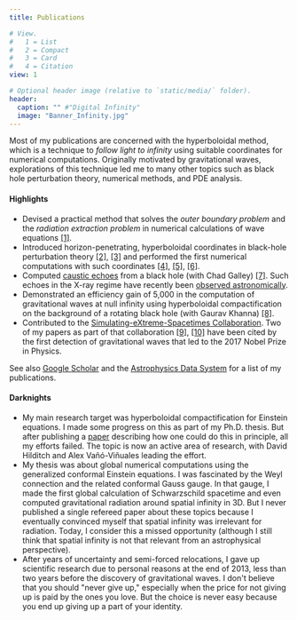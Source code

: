 ```yaml
---
title: Publications

# View.
#   1 = List
#   2 = Compact
#   3 = Card
#   4 = Citation
view: 1

# Optional header image (relative to `static/media/` folder).
header:
  caption: "" #"Digital Infinity"
  image: "Banner_Infinity.jpg"
---
```

Most of my publications are concerned with the hyperboloidal method, which is a technique to *follow light to infinity* using suitable coordinates for numerical computations. Originally motivated by gravitational waves, explorations of this technique led me to many other topics such as black hole perturbation theory, numerical methods, and PDE analysis.

#### Highlights
- Devised a practical method that solves the *outer boundary problem* and the *radiation extraction problem* in numerical calculations of wave equations [[1]](/publication/zenginoglu-2011-hyperboloidal/).
- Introduced horizon-penetrating, hyperboloidal coordinates in black-hole perturbation theory [[2]](/publication/zenginoglu-2008-hyperboloidal/), [[3]](/publication/zenginoglu-2011-geometric/) and performed the first numerical computations with such coordinates [[4]](/publication/zenginoglu-2008-tail/), [[5]](/publication/zenginoglu-2009-gravitational/), [[6]](/publication/zenginoglu-2010-asymptotics/).
- Computed [caustic echoes](https://www.youtube.com/watch?v=Pe8sRjqtldQ) from a black hole (with Chad Galley) [[7]](/publication/zenginoglu-2012-caustic/). Such echoes in the X-ray regime have recently been [observed astronomically](https://www.nature.com/articles/s41586-021-03667-0).
- Demonstrated an efficiency gain of 5,000 in the computation of gravitational waves at null infinity using hyperboloidal compactification on the background of a rotating black hole (with Gaurav Khanna) [[8]](/publication/zenginoglu-2011-null/).
- Contributed to the [Simulating-eXtreme-Spacetimes Collaboration](https://www.black-holes.org/). Two of my papers as part of that collaboration [[9]](/publication/mroue-2013-catalog/), [[10]](/publication/pan-2014-eob/) have been cited by the first detection of gravitational waves that led to the 2017 Nobel Prize in Physics.

See also [Google Scholar](https://scholar.google.com/citations?user=M8NnUIQAAAAJ) and the [Astrophysics Data System](https://ui.adsabs.harvard.edu/search/p_=0&q=author%3A%22Zenginoglu%22&sort=date%20desc%2C%20bibcode%20desc) for a list of my publications.

#### Darknights
- My main research target was hyperboloidal compactification for Einstein equations. I made some progress on this as part of my Ph.D. thesis. But after publishing a [paper](/publication/zenginoglu-2008-einstein/) describing how one could do this in principle, all my efforts failed. The topic is now an active area of research, with David Hilditch and Alex Vañó-Viñuales leading the effort.
- My thesis was about global numerical computations using the generalized conformal Einstein equations. I was fascinated by the Weyl connection and the related conformal Gauss gauge. In that gauge, I made the first global calculation of Schwarzschild spacetime and even computed gravitational radiation around spatial infinity in 3D. But I never published a single refereed paper about these topics because I eventually convinced myself that spatial infinity was irrelevant for radiation. Today, I consider this a missed opportunity (although I still think that spatial infinity is not that relevant from an astrophysical perspective).
- After years of uncertainty and semi-forced relocations, I gave up scientific research due to personal reasons at the end of 2013, less than two years before the discovery of gravitational waves. I don't believe that you should "never give up," especially when the price for not giving up is paid by the ones you love. But the choice is never easy because you end up giving up a part of your identity.

<!-- #### Statistical summary (as of Oct 2021)

Published 28 refereed journal articles and 2 conference papers with about 1900 citations (about 500 normalized). Of the refereed articles, 6 have been published as single author, 13 with a small group (one or two co-authors), and 9 with a larger group (three or more co-authors); h-index 22, i10-index 30.  -->

<!-- Please see my [research statement](/post/research-statement) for a publicly accessible account of my research. -->